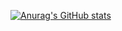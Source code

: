 
[![Anurag's GitHub stats](https://github-readme-stats.vercel.app/api?username=yyeon111)](https://github.com/anuraghazra/github-readme-stats)
<!--
**yyeon111/yyeon111** is a ✨ _special_ ✨ repository because its `README.md` (this file) appears on your GitHub profile.

Here are some ideas to get you started:

- 🔭 I’m currently working on ...
- 🌱 I’m currently learning ...
- 👯 I’m looking to collaborate on ...
- 🤔 I’m looking for help with ...
- 💬 Ask me about ...
- 📫 How to reach me: ...
- 😄 Pronouns: ...
- ⚡ Fun fact: ...
-->
